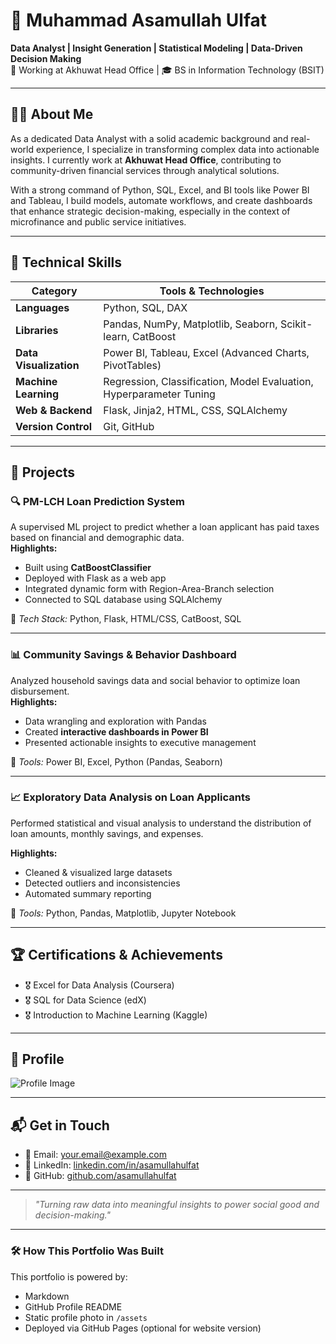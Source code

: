 # 👋 Muhammad Asamullah Ulfat

**Data Analyst | Insight Generation | Statistical Modeling | Data-Driven Decision Making**  
📍 Working at Akhuwat Head Office | 🎓 BS in Information Technology (BSIT)

---

## 🧑‍💼 About Me

As a dedicated Data Analyst with a solid academic background and real-world experience, I specialize in transforming complex data into actionable insights. I currently work at **Akhuwat Head Office**, contributing to community-driven financial services through analytical solutions.

With a strong command of Python, SQL, Excel, and BI tools like Power BI and Tableau, I build models, automate workflows, and create dashboards that enhance strategic decision-making, especially in the context of microfinance and public service initiatives.

---

## 🧰 Technical Skills

| Category             | Tools & Technologies                                                                 |
|----------------------|----------------------------------------------------------------------------------------|
| **Languages**        | Python, SQL, DAX                                                                      |
| **Libraries**        | Pandas, NumPy, Matplotlib, Seaborn, Scikit-learn, CatBoost                            |
| **Data Visualization**| Power BI, Tableau, Excel (Advanced Charts, PivotTables)                              |
| **Machine Learning** | Regression, Classification, Model Evaluation, Hyperparameter Tuning                   |
| **Web & Backend**    | Flask, Jinja2, HTML, CSS, SQLAlchemy                                                   |
| **Version Control**  | Git, GitHub                                                                            |

---

## 💼 Projects

### 🔍 PM-LCH Loan Prediction System
A supervised ML project to predict whether a loan applicant has paid taxes based on financial and demographic data.  
**Highlights:**
- Built using **CatBoostClassifier**
- Deployed with Flask as a web app
- Integrated dynamic form with Region-Area-Branch selection
- Connected to SQL database using SQLAlchemy

🔧 *Tech Stack:* Python, Flask, HTML/CSS, CatBoost, SQL

---

### 📊 Community Savings & Behavior Dashboard
Analyzed household savings data and social behavior to optimize loan disbursement.  
**Highlights:**
- Data wrangling and exploration with Pandas
- Created **interactive dashboards in Power BI**
- Presented actionable insights to executive management

🔧 *Tools:* Power BI, Excel, Python (Pandas, Seaborn)

---

### 📈 Exploratory Data Analysis on Loan Applicants
Performed statistical and visual analysis to understand the distribution of loan amounts, monthly savings, and expenses.

**Highlights:**
- Cleaned & visualized large datasets
- Detected outliers and inconsistencies
- Automated summary reporting

🔧 *Tools:* Python, Pandas, Matplotlib, Jupyter Notebook

---

## 🏆 Certifications & Achievements
- 🎖️ Excel for Data Analysis (Coursera)
- 🎖️ SQL for Data Science (edX)
- 🎖️ Introduction to Machine Learning (Kaggle)

---

## 📸 Profile

![Profile Image](assets/profile.jpg) <!-- Replace this path with the actual image path -->

---

## 📬 Get in Touch

- 📧 Email: your.email@example.com  
- 🔗 LinkedIn: [linkedin.com/in/asamullahulfat](https://linkedin.com/in/asamullahulfat)  
- 💼 GitHub: [github.com/asamullahulfat](https://github.com/asamullahulfat)

---

> *"Turning raw data into meaningful insights to power social good and decision-making."*

---

### 🛠️ How This Portfolio Was Built
This portfolio is powered by:
- Markdown
- GitHub Profile README
- Static profile photo in `/assets`
- Deployed via GitHub Pages (optional for website version)

